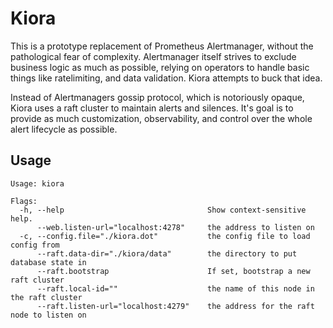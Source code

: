 # Kiora

This is a prototype replacement of Prometheus Alertmanager, without the pathological fear of complexity. Alertmanager itself strives to exclude business logic as much as possible, relying on operators to handle basic things like ratelimiting, and data validation. Kiora attempts to buck that idea.

Instead of Alertmanagers gossip protocol, which is notoriously opaque, Kiora uses a raft cluster to maintain alerts and silences. It's goal is to provide as much customization, observability, and control over the whole alert lifecycle as possible.

## Usage

```
Usage: kiora

Flags:
  -h, --help                                Show context-sensitive help.
      --web.listen-url="localhost:4278"     the address to listen on
  -c, --config.file="./kiora.dot"           the config file to load config from
      --raft.data-dir="./kiora/data"        the directory to put database state in
      --raft.bootstrap                      If set, bootstrap a new raft cluster
      --raft.local-id=""                    the name of this node in the raft cluster
      --raft.listen-url="localhost:4279"    the address for the raft node to listen on
```
